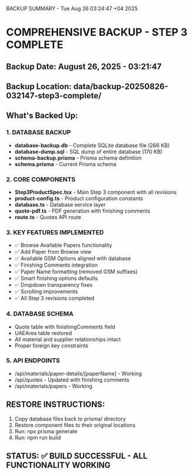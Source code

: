 BACKUP SUMMARY - Tue Aug 26 03:24:47 +04 2025

# COMPREHENSIVE BACKUP - STEP 3 COMPLETE

## Backup Date: August 26, 2025 - 03:21:47
## Backup Location: data/backup-20250826-032147-step3-complete/

## What's Backed Up:

### 1. DATABASE BACKUP
- **database-backup.db** - Complete SQLite database file (266 KB)
- **database-dump.sql** - SQL dump of entire database (170 KB)
- **schema-backup.prisma** - Prisma schema definition
- **schema.prisma** - Current Prisma schema

### 2. CORE COMPONENTS
- **Step3ProductSpec.tsx** - Main Step 3 component with all revisions
- **product-config.ts** - Product configuration constants
- **database.ts** - Database service layer
- **quote-pdf.ts** - PDF generation with finishing comments
- **route.ts** - Quotes API route

### 3. KEY FEATURES IMPLEMENTED
- ✅ Browse Available Papers functionality
- ✅ Add Paper from Browse view
- ✅ Available GSM Options aligned with database
- ✅ Finishing Comments integration
- ✅ Paper Name formatting (removed GSM suffixes)
- ✅ Smart finishing options defaults
- ✅ Dropdown transparency fixes
- ✅ Scrolling improvements
- ✅ All Step 3 revisions completed

### 4. DATABASE SCHEMA
- Quote table with finishingComments field
- UAEArea table restored
- All material and supplier relationships intact
- Proper foreign key constraints

### 5. API ENDPOINTS
- /api/materials/paper-details/[paperName] - Working
- /api/quotes - Updated with finishing comments
- /api/materials/papers - Working

## RESTORE INSTRUCTIONS:
1. Copy database files back to prisma/ directory
2. Restore component files to their original locations
3. Run: npx prisma generate
4. Run: npm run build

## STATUS: ✅ BUILD SUCCESSFUL - ALL FUNCTIONALITY WORKING

